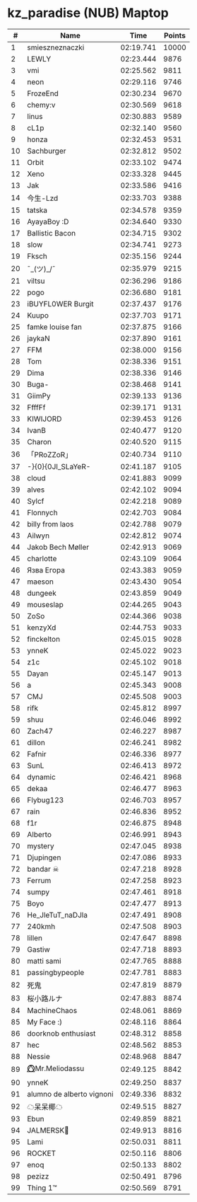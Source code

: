 # kz_paradise (NUB) Maptop

|  # | Name | Time | Points |
|-------------- | -------------- | -------------- | -------------- | 
| 1 | smieszneznaczki | 02:19.741 | 10000 | 
| 2 | LEWLY | 02:23.444 | 9876 | 
| 3 | vmi | 02:25.562 | 9811 | 
| 4 | neon | 02:29.116 | 9746 | 
| 5 | FrozeEnd | 02:30.234 | 9670 | 
| 6 | chemy:v | 02:30.569 | 9618 | 
| 7 | linus | 02:30.883 | 9589 | 
| 8 | cL1p | 02:32.140 | 9560 | 
| 9 | honza | 02:32.453 | 9531 | 
| 10 | Sachburger | 02:32.812 | 9502 | 
| 11 | Orbit | 02:33.102 | 9474 | 
| 12 | Xeno | 02:33.328 | 9445 | 
| 13 | Jak | 02:33.586 | 9416 | 
| 14 | 今生-Lzd | 02:33.703 | 9388 | 
| 15 | tatska | 02:34.578 | 9359 | 
| 16 | AyayaBoy :D | 02:34.640 | 9330 | 
| 17 | Ballistic Bacon | 02:34.715 | 9302 | 
| 18 | slow | 02:34.741 | 9273 | 
| 19 | Fksch | 02:35.156 | 9244 | 
| 20 | ¯\_(ツ)_/¯ | 02:35.979 | 9215 | 
| 21 | viltsu | 02:36.296 | 9186 | 
| 22 | pogo | 02:36.680 | 9181 | 
| 23 | iBUYFL0WER Burgit | 02:37.437 | 9176 | 
| 24 | Kuupo | 02:37.703 | 9171 | 
| 25 | famke louise fan | 02:37.875 | 9166 | 
| 26 | jaykaN | 02:37.890 | 9161 | 
| 27 | FFM | 02:38.000 | 9156 | 
| 28 | Tom | 02:38.336 | 9151 | 
| 29 | Dima | 02:38.336 | 9146 | 
| 30 | Buga- | 02:38.468 | 9141 | 
| 31 | GiimPy | 02:39.133 | 9136 | 
| 32 | FfffFf | 02:39.171 | 9131 | 
| 33 | KIWIJORD | 02:39.453 | 9126 | 
| 34 | IvanB | 02:40.477 | 9120 | 
| 35 | Charon | 02:40.520 | 9115 | 
| 36 | 「PRoZZoR」 | 02:40.734 | 9110 | 
| 37 | -}{0}{0JI_SLaYeR- | 02:41.187 | 9105 | 
| 38 | cloud | 02:41.883 | 9099 | 
| 39 | alves | 02:42.102 | 9094 | 
| 40 | Sylcf | 02:42.218 | 9089 | 
| 41 | Flonnych | 02:42.703 | 9084 | 
| 42 | billy from laos | 02:42.788 | 9079 | 
| 43 | Ailwyn | 02:42.812 | 9074 | 
| 44 | Jakob Bech Møller | 02:42.913 | 9069 | 
| 45 | charlotte | 02:43.109 | 9064 | 
| 46 | Язва Егора | 02:43.383 | 9059 | 
| 47 | maeson | 02:43.430 | 9054 | 
| 48 | dungeek | 02:43.859 | 9049 | 
| 49 | mouseslap | 02:44.265 | 9043 | 
| 50 | ZoSo | 02:44.366 | 9038 | 
| 51 | kenzyXd | 02:44.753 | 9033 | 
| 52 | finckelton | 02:45.015 | 9028 | 
| 53 | ynneK | 02:45.022 | 9023 | 
| 54 | z1c | 02:45.102 | 9018 | 
| 55 | Dayan | 02:45.147 | 9013 | 
| 56 | a | 02:45.343 | 9008 | 
| 57 | CMJ | 02:45.508 | 9003 | 
| 58 | rifk | 02:45.812 | 8997 | 
| 59 | shuu | 02:46.046 | 8992 | 
| 60 | Zach47 | 02:46.227 | 8987 | 
| 61 | dillon | 02:46.241 | 8982 | 
| 62 | Fafnir | 02:46.336 | 8977 | 
| 63 | SunL | 02:46.413 | 8972 | 
| 64 | dynamic | 02:46.421 | 8968 | 
| 65 | dekaa | 02:46.477 | 8963 | 
| 66 | Flybug123 | 02:46.703 | 8957 | 
| 67 | rain | 02:46.836 | 8952 | 
| 68 | f1r | 02:46.875 | 8948 | 
| 69 | Alberto | 02:46.991 | 8943 | 
| 70 | mystery | 02:47.045 | 8938 | 
| 71 | Djupingen | 02:47.086 | 8933 | 
| 72 | bandar ☠ | 02:47.218 | 8928 | 
| 73 | Ferrum | 02:47.258 | 8923 | 
| 74 | sumpy | 02:47.461 | 8918 | 
| 75 | Boyo | 02:47.477 | 8913 | 
| 76 | He_JleTuT_naDJla | 02:47.491 | 8908 | 
| 77 | 240kmh | 02:47.508 | 8903 | 
| 78 | lillen | 02:47.647 | 8898 | 
| 79 | Gastiw | 02:47.718 | 8893 | 
| 80 | matti sami | 02:47.765 | 8888 | 
| 81 | passingbypeople | 02:47.781 | 8883 | 
| 82 | 死鬼 | 02:47.819 | 8879 | 
| 83 | 桜小路ルナ | 02:47.883 | 8874 | 
| 84 | MachineChaos | 02:48.061 | 8869 | 
| 85 | My Face :) | 02:48.116 | 8864 | 
| 86 | doorknob enthusiast | 02:48.312 | 8858 | 
| 87 | hec | 02:48.562 | 8853 | 
| 88 | Nessie | 02:48.968 | 8847 | 
| 89 | ⭕⃤Mr.Meliodassu | 02:49.125 | 8842 | 
| 90 | ynneK | 02:49.250 | 8837 | 
| 91 | alumno de alberto vignoni | 02:49.336 | 8832 | 
| 92 | ☁呆呆椰☁ | 02:49.515 | 8827 | 
| 93 | Ebun | 02:49.859 | 8821 | 
| 94 | JALMERSK👀 | 02:49.913 | 8816 | 
| 95 | Lami | 02:50.031 | 8811 | 
| 96 | ROCKET | 02:50.116 | 8806 | 
| 97 | enoq | 02:50.133 | 8802 | 
| 98 | pezizz | 02:50.491 | 8796 | 
| 99 | Thing 1™ | 02:50.569 | 8791 | 


